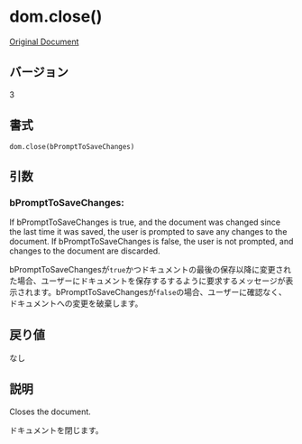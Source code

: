 # dom.close()

[Original Document](http://help.adobe.com/en_US/fireworks/cs/extend/WS5b3ccc516d4fbf351e63e3d1183c94856c-7eaa.html)

## バージョン

3

## 書式

```
dom.close(bPromptToSaveChanges)
```

## 引数

### bPromptToSaveChanges:

If bPromptToSaveChanges is true, and the document was changed since the last time it was saved, the user is prompted to save any changes to the document. If bPromptToSaveChanges is false, the user is not prompted, and changes to the document are discarded.

bPromptToSaveChangesが```true```かつドキュメントの最後の保存以降に変更された場合、ユーザーにドキュメントを保存するするように要求するメッセージが表示されます。bPromptToSaveChangesが```false```の場合、ユーザーに確認なく、ドキュメントへの変更を破棄します。

## 戻り値

なし

## 説明

Closes the document.

ドキュメントを閉じます。